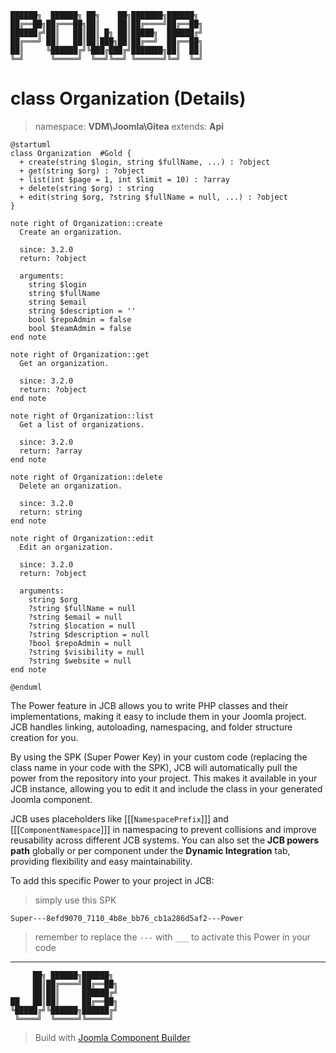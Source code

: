 ```
██████╗  ██████╗ ██╗    ██╗███████╗██████╗
██╔══██╗██╔═══██╗██║    ██║██╔════╝██╔══██╗
██████╔╝██║   ██║██║ █╗ ██║█████╗  ██████╔╝
██╔═══╝ ██║   ██║██║███╗██║██╔══╝  ██╔══██╗
██║     ╚██████╔╝╚███╔███╔╝███████╗██║  ██║
╚═╝      ╚═════╝  ╚══╝╚══╝ ╚══════╝╚═╝  ╚═╝
```
# class Organization (Details)
> namespace: **VDM\Joomla\Gitea**
> extends: **Api**

```uml
@startuml
class Organization  #Gold {
  + create(string $login, string $fullName, ...) : ?object
  + get(string $org) : ?object
  + list(int $page = 1, int $limit = 10) : ?array
  + delete(string $org) : string
  + edit(string $org, ?string $fullName = null, ...) : ?object
}

note right of Organization::create
  Create an organization.

  since: 3.2.0
  return: ?object
  
  arguments:
    string $login
    string $fullName
    string $email
    string $description = ''
    bool $repoAdmin = false
    bool $teamAdmin = false
end note

note right of Organization::get
  Get an organization.

  since: 3.2.0
  return: ?object
end note

note right of Organization::list
  Get a list of organizations.

  since: 3.2.0
  return: ?array
end note

note right of Organization::delete
  Delete an organization.

  since: 3.2.0
  return: string
end note

note right of Organization::edit
  Edit an organization.

  since: 3.2.0
  return: ?object
  
  arguments:
    string $org
    ?string $fullName = null
    ?string $email = null
    ?string $location = null
    ?string $description = null
    ?bool $repoAdmin = null
    ?string $visibility = null
    ?string $website = null
end note
 
@enduml
```

The Power feature in JCB allows you to write PHP classes and their implementations, making it easy to include them in your Joomla project. JCB handles linking, autoloading, namespacing, and folder structure creation for you.

By using the SPK (Super Power Key) in your custom code (replacing the class name in your code with the SPK), JCB will automatically pull the power from the repository into your project. This makes it available in your JCB instance, allowing you to edit it and include the class in your generated Joomla component.

JCB uses placeholders like [[[`NamespacePrefix`]]] and [[[`ComponentNamespace`]]] in namespacing to prevent collisions and improve reusability across different JCB systems. You can also set the **JCB powers path** globally or per component under the **Dynamic Integration** tab, providing flexibility and easy maintainability.

To add this specific Power to your project in JCB:

> simply use this SPK
```
Super---8efd9070_7110_4b8e_bb76_cb1a286d5af2---Power
```
> remember to replace the `---` with `___` to activate this Power in your code

---
```
     ██╗ ██████╗██████╗
     ██║██╔════╝██╔══██╗
     ██║██║     ██████╔╝
██   ██║██║     ██╔══██╗
╚█████╔╝╚██████╗██████╔╝
 ╚════╝  ╚═════╝╚═════╝
```
> Build with [Joomla Component Builder](https://git.vdm.dev/joomla/Component-Builder)

